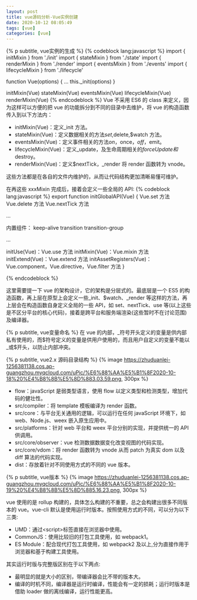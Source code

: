 ```yaml
---
layout: post
title: vue源码分析-Vue实例创建
date: 2020-10-12 08:05:49
tags: [vue]
categories: [vue]
---
```


{% p subtitle, vue实例的生成 %}
{% codeblock lang:javascript %}
import { initMixin } from './init'
import { stateMixin } from './state'
import { renderMixin } from './render'
import { eventsMixin } from './events'
import { lifecycleMixin } from './lifecycle'

function Vue(options) {
...
this._init(options)
}

initMixin(Vue)
stateMixin(Vue)
eventsMixin(Vue)
lifecycleMixin(Vue)
renderMixin(Vue)
{% endcodeblock %}
Vue 不采用 ES6 的 class 来定义，因为这样可以方便的把 vue 的功能拆分到不同的目录中去维护，将 vue 的构造函数传入到以下方法内：

- initMixin(Vue)：定义\_init 方法。
- stateMixin(Vue)：定义数据相关的方法$set,$delete,\$watch 方法。
- eventsMixin(Vue)：定义事件相关的方法$on，$once，$off，$emit。
- lifecycleMixin(Vue)：定义\_update，及生命周期相关的$forceUpdate 和$destroy。
- renderMixin(Vue)：定义\$nextTick，\_render 将 render 函数转为 vnode。

这些方法都是在各自的文件内维护的，从而让代码结构更加清晰易懂可维护。

在再这些 xxxMixin 完成后，接着会定义一些全局的 API:
{% codeblock lang:javascript %}
export function initGlobalAPI(Vue) {
Vue.set 方法
Vue.delete 方法
Vue.nextTick 方法

...

内置组件：
keep-alive
transition
transition-group

...

initUse(Vue)：Vue.use 方法
initMixin(Vue)：Vue.mixin 方法
initExtend(Vue)：Vue.extend 方法
initAssetRegisters(Vue)：Vue.component，Vue.directive，Vue.filter 方法
}

{% endcodeblock %}

这里需要提一下 vue 的架构设计，它的架构是分层式的。最底层是一个 ES5 的构造函数，再上层在原型上会定义一些\_init、\$watch、\_render 等这样的方法，再上层会在构造函数自身定义全局的一些 API，如 set、nextTick、use 等(以上这些是不区分平台的核心代码)，接着是跨平台和服务端渲染(这些暂时不在讨论范围)及编译器。

{% p subtitle, vue变量命名 %}
在 vue 的内部，\_符号开头定义的变量是供内部私有使用的，而\$符号定义的变量是供用户使用的，而且用户自定义的变量不能以\_或\$开头，以防止内部冲突。

{% p subtitle, vue2.x 源码目录结构 %}
{% image https://zhuduanlei-1256381138.cos.ap-guangzhou.myqcloud.com/uPic/%E6%88%AA%E5%B1%8F2020-10-18%20%E4%B8%8B%E5%8D%883.03.59.png, 300px %}

- flow：javaScript 是弱类型语言，使用 flow 以定义类型和检测类型，增加代码的健壮性。
- src/compiler：将 template 模板编译为 render 函数。
- src/core：与平台无关通用的逻辑，可以运行在任何 javaScript 环境下，如 web、Node.js、weex 嵌入原生应用中。
- src/platforms：针对 web 平台和 weex 平台分别的实现，并提供统一的 API 供调用。
- src/core/observer：vue 检测数据数据变化改变视图的代码实现。
- src/core/vdom：将 render 函数转为 vnode 从而 patch 为真实 dom 以及 diff 算法的代码实现。
- dist：存放着针对不同使用方式的不同的 vue 版本。

{% p subtitle, vue版本 %}
{% image https://zhuduanlei-1256381138.cos.ap-guangzhou.myqcloud.com/uPic/%E6%88%AA%E5%B1%8F2020-10-19%20%E4%B8%8B%E5%8D%885.16.23.png, 300px %}

vue 使用的是 rollup 构建的，具体怎么构建的不重要，总之会构建出很多不同版本的 vue。vue-cli 默认是使用运行时版本。按照使用方式的不同，可以分为以下三类:

- UMD：通过\<script>标签直接在浏览器中使用。
- CommonJS：使用比较旧的打包工具使用，如 webpack1。
- ES Module：配合现代打包工具使用，如 webpack2 及以上,分为直接作用于浏览器和基于构建工具使用。

其实运行时版与完整版区别在于以下两点:

- 最明显的就是大小的区别，带编译器会比不带的版本大。
- 编译的时机不同，编译器是运行时编译，性能会有一定的损耗；运行时版本是借助 loader 做的离线编译，运行性能更高。
